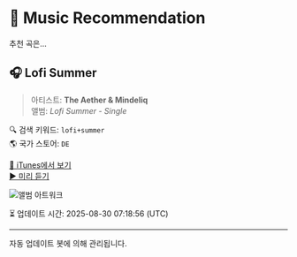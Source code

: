
# 🎵 Music Recommendation

추천 곡은...

## 🎧 Lofi Summer  
> 아티스트: **The Aether & Mindeliq**  
> 앨범: _Lofi Summer - Single_  

🔍 검색 키워드: `lofi+summer`  
🌎 국가 스토어: `DE`

[🔗 iTunes에서 보기](https://music.apple.com/de/album/lofi-summer/1515205652?i=1515205653&uo=4)  
[▶️ 미리 듣기](https://audio-ssl.itunes.apple.com/itunes-assets/AudioPreview125/v4/82/32/9e/82329edf-08df-de12-7213-ba063c44b921/mzaf_9713425367532512484.plus.aac.p.m4a)

![앨범 아트워크](https://is1-ssl.mzstatic.com/image/thumb/Music123/v4/df/fb/71/dffb710f-1f6e-faef-fc49-ed363a69c505/018736325861_cover.jpg/100x100bb.jpg)

⏳ 업데이트 시간: 2025-08-30 07:18:56 (UTC)

---
자동 업데이트 봇에 의해 관리됩니다.
